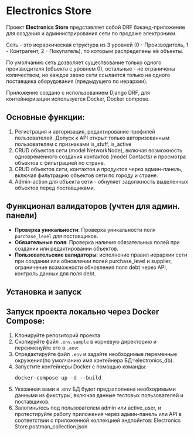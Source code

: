 # Electronics Store

Проект **Electronics Store** представляет собой DRF бэкэнд-приложение для создания и администрирования сети по продаже электроники.

Сеть - это иерархическая структура из 3 уровней (0 - Производитель, 1 - Контрагент, 2 - Покупатель), по которым распределены её объекты. 

По умолчанию сеть дозволяет существование только одного производителя (объекта с уровнем 0), остальные - не ограничены количеством, но каждое звено сети ссылается только на одного поставщика оборудования (предыдущего по иерархии). 

Приложение создано с использованием Django DRF, для контейнеризации используется Docker, Docker compose.

<h2>Основные функции:</h2>
<ol>
  <li>Регистрация и авторизация, редактирование профилей пользователей. Допуск к API открыт только авторизованным пользователям с признаками is_stuff, is_active</li>
  <li>CRUD объектов сети (model NetworkNode), включая возможность одновременного создания контактов (model Contacts) и просмотра объектов с фильтрацией по стране.</li>
  <li>CRUD объектов сети, контактов и продуктов через админ-панель, включая фильтрацию объектов сети по городу и стране.</li>
  <li>Admin-action для объекта сети - обнуляет задолжность выделенных объектов перед поставщиками.</li>
</ol>

## Функционал валидаторов (учтен для админ. панели)

- **Проверка уникальности**: Проверка уникальности поля `purchase_level` для поставщиков.
- **Обязательные поля**: Проверка наличия обязательных полей при создании или редактировании объектов.
- **Пользовательские валидаторы**: исполнение правил иерархии сети при создании или обновлении полей purchase_level и supplier, ограничение возможности обновления поля debt через API, контроль данных для поля debt.


## Установка и запуск

<h2>Запуск проекта локально через Docker Compose:</h2>
<ol>
  <li>Клонируйте репозиторий проекта</li>
  <li>Скопируйте файл <code>.env.sample</code> в корневую директорию и переименуйте его в <code>.env</code>:</li>
  <li>Отредактируйте файл <code>.env</code> и задайте необходимые переменные окружения(по умолчанию имя контейнера БД=electronics_db).</li>
  <li>Запустите контейнеры Docker с помощью команды:
    <pre>docker-compose up -d --build</pre>
  </li>
  <li>Указанная вами в .env БД будет предзаполнена необходимыми данными из фикстуры, включая данные тестовых пользователей и поставщиков.</li> 
  <li>Залогиньтесь под пользователем admin или active_user, и протестируйте работу приложения через админ-панель или API в соответствии с приложенной коллекцией эндпойнтов: Electronics Store.postman_collection.json</li>
</ol>

